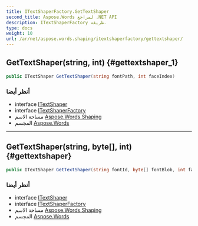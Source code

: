 ```yaml
---
title: ITextShaperFactory.GetTextShaper
second_title: Aspose.Words لمراجع .NET API
description: ITextShaperFactory طريقة. 
type: docs
weight: 10
url: /ar/net/aspose.words.shaping/itextshaperfactory/gettextshaper/
---
```

## GetTextShaper(string, int) {#gettextshaper_1}

```csharp
public ITextShaper GetTextShaper(string fontPath, int faceIndex)
```

### أنظر أيضا

* interface [ITextShaper](../../itextshaper/)
* interface [ITextShaperFactory](../)
* مساحة الاسم [Aspose.Words.Shaping](../../itextshaperfactory/)
* المجسم [Aspose.Words](../../../)

---

## GetTextShaper(string, byte[], int) {#gettextshaper}

```csharp
public ITextShaper GetTextShaper(string fontId, byte[] fontBlob, int faceIndex)
```

### أنظر أيضا

* interface [ITextShaper](../../itextshaper/)
* interface [ITextShaperFactory](../)
* مساحة الاسم [Aspose.Words.Shaping](../../itextshaperfactory/)
* المجسم [Aspose.Words](../../../)


